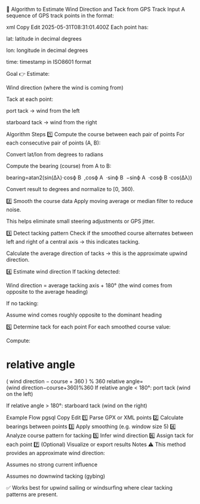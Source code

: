 📄 Algorithm to Estimate Wind Direction and Tack from GPS Track
Input
A sequence of GPS track points in the format:

xml
Copy
Edit
<trkpt lat="54.448913" lon="18.581427">
  <time>2025-05-31T08:31:01.400Z</time>
</trkpt>
Each point has:

lat: latitude in decimal degrees

lon: longitude in decimal degrees

time: timestamp in ISO8601 format

Goal
👉 Estimate:

Wind direction (where the wind is coming from)

Tack at each point:

port tack → wind from the left

starboard tack → wind from the right

Algorithm Steps
1️⃣ Compute the course between each pair of points
For each consecutive pair of points (A, B):

Convert lat/lon from degrees to radians

Compute the bearing (course) from A to B:

bearing=atan2(sin(Δλ)⋅cosϕ 
B
​
 ,cosϕ 
A
​
 ⋅sinϕ 
B
​
 −sinϕ 
A
​
 ⋅cosϕ 
B
​
 ⋅cos(Δλ))
​
 

Convert result to degrees and normalize to [0, 360).

2️⃣ Smooth the course data
Apply moving average or median filter to reduce noise.

This helps eliminate small steering adjustments or GPS jitter.

3️⃣ Detect tacking pattern
Check if the smoothed course alternates between left and right of a central axis → this indicates tacking.

Calculate the average direction of tacks → this is the approximate upwind direction.

4️⃣ Estimate wind direction
If tacking detected:

Wind direction = average tacking axis + 180° (the wind comes from opposite to the average heading)

If no tacking:

Assume wind comes roughly opposite to the dominant heading

5️⃣ Determine tack for each point
For each smoothed course value:

Compute:

relative angle
=
(
wind direction
−
course
+
360
)
%
360
relative angle=(wind direction−course+360)%360
If relative angle < 180°: port tack (wind on the left)

If relative angle > 180°: starboard tack (wind on the right)

Example Flow
pgsql
Copy
Edit
1️⃣ Parse GPX or XML points
2️⃣ Calculate bearings between points
3️⃣ Apply smoothing (e.g. window size 5)
4️⃣ Analyze course pattern for tacking
5️⃣ Infer wind direction
6️⃣ Assign tack for each point
7️⃣ (Optional) Visualize or export results
Notes
⚠ This method provides an approximate wind direction:

Assumes no strong current influence

Assumes no downwind tacking (gybing)

✅ Works best for upwind sailing or windsurfing where clear tacking patterns are present.